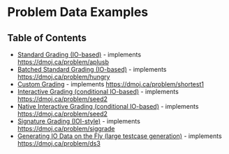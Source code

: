 # Problem Data Examples

## Table of Contents
* [Standard Grading (IO-based)](/problem_examples/standard/aplusb) - implements <https://dmoj.ca/problem/aplusb>
* [Batched Standard Grading (IO-based)](/problem_examples/batched/hungry) - implements <https://dmoj.ca/problem/hungry>
* [Custom Grading](/problem_examples/grader/shortest1) - implements <https://dmoj.ca/problem/shortest1>
* [Interactive Grading (conditional IO-based)](/problem_examples/interactive/seed2) - implements <https://dmoj.ca/problem/seed2>
* [Native Interactive Grading (conditional IO-based)](/problem_examples/interactive/seed2native) - implements <https://dmoj.ca/problem/seed2>
* [Signature Grading (IOI-style)](/problem_examples/signature/siggrade) - implements <https://dmoj.ca/problem/siggrade>
* [Generating IO Data on the Fly (large testcase generation)](/problem_examples/generator/ds3) - implements <https://dmoj.ca/problem/ds3>
